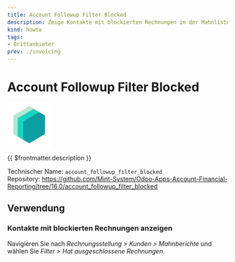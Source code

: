 ```yaml
---
title: Account Followup Filter Blocked
description: Zeige Kontakte mit blockierten Rechnungen in der Mahnliste.
kind: howto
tags:
- Drittanbieter
prev: ./invoicing
---
```

# Account Followup Filter Blocked
![icon_oms_box](attachments/icons_odoo_mint_system.png)

{{ $frontmatter.description }}

Technischer Name: `account_followup_filter_blocked`\
Repository: <https://github.com/Mint-System/Odoo-Apps-Account-Financial-Reporting/tree/16.0/account_followup_filter_blocked>

## Verwendung

### Kontakte mit blockierten Rechnungen anzeigen

Navigieren Sie nach *Rechnungsstellung > Kunden > Mahnberichte* und wählen Sie *Filter > Hat ausgeschlossene Rechnungen*.
